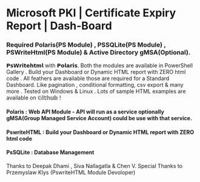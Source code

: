 ﻿# Microsoft PKI | Certificate Expiry Report | Dash-Board
 ###  Required Polaris(PS Module) , PSSQLite(PS Module) , PSWriteHtml(PS Module) & Active Directory gMSA(Optional).
 
𝗣𝘀𝗪𝗿𝗶𝘁𝗲𝗵𝘁𝗺𝗹 with 𝗣𝗼𝗹𝗮𝗿𝗶𝘀. Both the modules are available in PowerShell Gallery . Build your Dashboard or Dynamic HTML report with ZERO html code . All feathers are available those are required for a Standard Dashboard. Like pagination , conditional formatting, csv export & many more .
Tested on Windows & Linux . Lots of sample HTML examples are available on 𝔾𝕚𝕥𝕙𝕦𝕓 !

#### Polaris : Web API Module - API will run as a service optionally gMSA(Group Managed Service Account) could be use with that service.  
#### PswriteHTML : Build your Dashboard or Dynamic HTML report with ZERO html code
#### PsSQLite : Database Management 

Thanks to Deepak Dhami , Siva Nallagatla  & Chen V.
Special Thanks to Przemyslaw Klys (PswriteHTML Module Devoloper)

